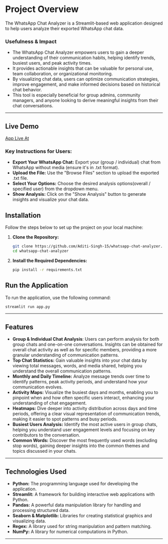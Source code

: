 # Project Overview  

The WhatsApp Chat Analyzer is a Streamlit-based web application designed to help users analyze their exported WhatsApp chat data.


### Usefulness & Impact  
- The WhatsApp Chat Analyzer empowers users to gain a deeper understanding of their communication habits, helping identify trends, busiest users, and peak activity times.
-  It provides actionable insights that can be valuable for personal use, team collaboration, or organizational monitoring.
-  By visualizing chat data, users can optimize communication strategies, improve engagement, and make informed decisions based on historical chat behavior.
-  This tool is especially beneficial for group admins, community managers, and anyone looking to derive meaningful insights from their chat conversations.  


---
## Live Demo
[App Live At](https://whatsapp-chat-analyzer-nox54hxnakbbqteeoi8v6f.streamlit.app/)

### Key Instructions for Users:
- **Export Your WhatsApp Chat:** Export your (group / individual) chat from WhatsApp without media (ensure it's in .txt format).
- **Upload the File:** Use the "Browse Files" section to upload the exported .txt file.
- **Select Your Options:** Choose the desired analysis options(overall / specified user) from the dropdown menu.
- **Show Analysis:** Click on the "Show Analysis" button to generate insights and visualize your chat data.

## Installation  

Follow the steps below to set up the project on your local machine:  

1. **Clone the Repository:**
   ```bash
   git clone https://github.com/Aditi-Singh-15/whatsapp-chat-analyzer.git
   cd whatsapp-chat-analyzer
2. **Install the Required Dependencies:**
   ```bash
   pip install -r requirements.txt


## Run the Application

To run the application, use the following command:

```bash
streamlit run app.py 
```

---

## Features 
- **Group & Individual Chat Analysis**: Users can perform analysis for both group chats and one-on-one conversations. Insights can be obtained for overall chat activity as well as for specific members, providing a more granular understanding of communication patterns.  
- **Top Chat Statistics:** Gain valuable insights into your chat data by viewing total messages, words, and media shared, helping you understand the overall communication patterns.
- **Monthly and Daily Timeline:** Analyze message trends over time to identify patterns, peak activity periods, and understand how your communication evolves.
- **Activity Maps:** Visualize the busiest days and months, enabling you to pinpoint when and how often specific users interact, enhancing your understanding of chat engagement.
- **Heatmaps:** Dive deeper into activity distribution across days and time periods, offering a clear visual representation of communication trends, making it easier to spot patterns and busy periods.
- **Busiest Users Analysis:** Identify the most active users in group chats, helping you understand user engagement levels and focusing on key contributors to the conversation.
- **Common Words:** Discover the most frequently used words (excluding stop words), gaining deeper insights into the common themes and topics discussed in your chats.
---
## Technologies Used
- **Python:** The programming language used for developing the application.
- **Streamlit:** A framework for building interactive web applications with Python.
- **Pandas:** A powerful data manipulation library for handling and processing structured data.
- **Seaborn & Matplotlib:** Libraries for creating statistical graphics and visualizing data.
- **Regex:** A library used for string manipulation and pattern matching.
- **NumPy:** A library for numerical computations in Python.

---
